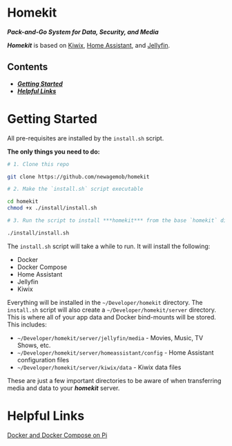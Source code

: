 # Homekit

***Pack-and-Go System for Data, Security, and Media***

***Homekit*** is based on [Kiwix](https://www.kiwix.org), [Home Assistant](https://github.com/home-assistant), and [Jellyfin](https://jellyfin.org/downloads/).

## Contents

* ***[Getting Started](#Getting-Started)***
* ***[Helpful Links](#Helpful-Links)***

# Getting Started

All pre-requisites are installed by the `install.sh` script.

**The only things you need to do:**

```bash
# 1. Clone this repo

git clone https://github.com/newagemob/homekit

# 2. Make the `install.sh` script executable

cd homekit
chmod +x ./install/install.sh

# 3. Run the script to install ***homekit*** from the base `homekit` directory. This is important because the script will use the current directory to make the `~/Developer` directory and move the `homekit` directory to it.

./install/install.sh
```

The `install.sh` script will take a while to run. It will install the following:

- Docker
- Docker Compose
- Home Assistant
- Jellyfin
- Kiwix

Everything will be installed in the `~/Developer/homekit` directory. The `install.sh` script will also create a `~/Developer/homekit/server` directory. This is where all of your app data and Docker bind-mounts will be stored. This includes:

- `~/Developer/homekit/server/jellyfin/media` - Movies, Music, TV Shows, etc.
- `~/Developer/homekit/server/homeassistant/config` - Home Assistant configuration files
- `~/Developer/homekit/server/kiwix/data` - Kiwix data files

These are just a few important directories to be aware of when transferring media and data to your ***homekit*** server.


# Helpful Links

[Docker and Docker Compose on Pi](https://dev.to/elalemanyo/how-to-install-docker-and-docker-compose-on-raspberry-pi-1mo)

